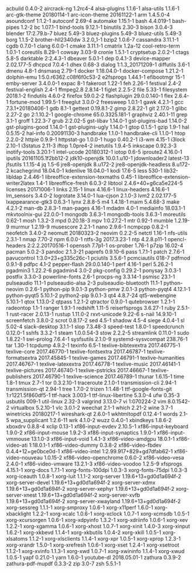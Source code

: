 acbuild 0.4.0-2
aircrack-ng 1.2rc4-4
alsa-plugins 1.1.6-1
alsa-utils 1.1.6-1
arc-gtk-theme 20180114-1
arc-icon-theme 20161122-1
arm 1.4.5.0-4
asoundconf 1:1.2-1
autoconf 2.69-4
automake 1.15.1-1
bash 4.4.019-1
bash-pipes 1.2-2
bc 1.07.1-1
bind-tools 9.12.1-1
binutils 2.30-3
bison 3.0.4-3
blender 17:2.79.b-7
bluez 5.49-3
bluez-plugins 5.49-3
bluez-utils 5.49-3
borg 1.1.5-2
brother-hll2340dw 3.2.0_1-1
bzip2 1.0.6-7
cassandra 3.11.1-1
cgdb 0.7.0-1
clang 6.0.0-1
cmake 3.11.1-1
cmatrix 1.2a-12
cool-retro-term 1.0.1-1
coreutils 8.29-1
cowsay 3.03-9
cronie 1.5.1-1
cryptsetup 2.0.2-1
ctags 5.8-5
darktable 2:2.4.3-1
dbeaver 5.0.1-1
dep 0.4.1-3
device-mapper 2.02.177-5
dhcpcd 7.0.4-1
dhex 0.68-3
dialog 1:1.3_20171209-1
diffutils 3.6-1
dmenu 4.8-1
dnsmasq 2.79-1
docker 1:18.04.0-1
docker-compose 1.21.2-1
dolphin-emu 1:5.0.r6362.c08f6f0c53-2
e2fsprogs 1.44.1-1
efibootmgr 15-1
emby-server 3.4.0.0-1
expac 8-1
fakeroot 1.22-1
feh 2.26-1
festival 2.4-2
festival-english 2.4-1
ffmpeg2.8 2.8.14-1
figlet 2.2.5-2
file 5.33-1
filesystem 2018.1-2
findutils 4.6.0-2
firefox 59.0.2-2
flashplugin 29.0.0.140-1
flex 2.6.4-1
fortune-mod 1.99.5-1
freeglut 3.0.0-2
freesweep 1.0.1-1
gawk 4.2.1-1
gcc 7.3.1+20180406-1
gdb 8.1-1
gettext 0.19.8.1-2
gimp 2.8.22-1
git 2.17.0-1
glibc 2.27-2
go 2:1.10.2-1
google-chrome 65.0.3325.181-1
graphviz 2.40.1-11
grep 3.1-1
groff 1.22.3-7
grub 2:2.02-5
gst-libav 1.14.0-1
gst-plugins-bad 1.14.0-2
gst-plugins-good 1.14.0-1
gst-plugins-ugly 1.14.0-1
gtop 0.1.5-1
gzip 1.9-1
hal 0.5.15-2
hal-info 0.20091130-3
handbrake 1.1.0-1
handbrake-cli 1.1.0-1
htop 2.2.0-2
httpie 0.9.9-1
httpstat-go 1.0.0-1
hugo 0.40.2-1
i3-wm 4.15-1
i3lock 2.10-1
i3status 2.11-3
iftop 1.0pre4-2
inetutils 1.9.4-5
inkscape 0.92.3-3
inotify-tools 3.20.1-1
intel-ucode 20180312-1
iotop 0.6-5
iproute2 4.16.0-1
iputils 20161105.1f2bb12-2
jdk10-openjdk 10.0.1.u10-1
jdownloader2 latest-13
jfsutils 1.1.15-4
jq 1.5-6
jre8-openjdk 8.u172-2
jre8-openjdk-headless 8.u172-2
kcachegrind 18.04.0-1
kdenlive 18.04.0-1
kodi 17.6-5
less 530-1
lib32-libldap 2.4.46-1
libreoffice-extension-texmaths 0.45-1
libreoffice-extension-writer2latex 1.4-1
libreoffice-fresh 6.0.3-2
libtool 2.4.6+40+g6ca5e224-5
licenses 20171006-1
links 2.15-1
linux 4.16.6-1
linux-headers 4.16.6-1
lm_sensors 3.4.0-2
logrotate 3.14.0-1
lua-cjson 2.1.0-3
lvm2 2.02.177-5
lxappearance-gtk3 0.6.3-1
lynx 2.8.8-5
m4 1.4.18-1
maim 5.4.68-3
make 4.2.1-2
man-db 2.8.3-1
man-pages 4.16-1
mdadm 4.0-1
mediainfo 18.03.1-1
mkvtoolnix-gui 22.0.0-1
mongodb 3.6.3-1
mongodb-tools 3.6.3-1
moreutils 0.62-1
mosh 1.3.2-3
mpd 0.20.18-3
mpv 1:0.27.2-1
mtr 0.92-1
mumble 1.2.19-9
murmur 1.2.19-9
musescore 2.2.1-1
nano 2.9.6-1
ncmpcpp 0.8.2-1
neofetch 3.4.0-2
neomutt 20180323-2
neovim 0.2.2-5
netctl 1.16-1
nfs-utils 2.3.1-1
nmap 7.70-2
npm 6.0.0-1
ntfs-3g 2017.3.23-1
ntp 4.2.8.p11-1
opencl-headers 2:2.2.20170516-1
openssh 7.7p1-1
os-prober 1.76-1
p7zip 16.02-4
pacman 5.0.2-3
pandoc 2.1.3-21
paprefs 0.9.10-6
pass 1.7.1-1
patch 2.7.6-1
pavucontrol 1:3.0+23+g335c26c-1
pciutils 3.5.6-1
pcmciautils 018-7
pdfmod 0.9.1-8
pdfpc 4.1-2
pepper-flash 29.0.0.140-1
perf 4.16-1
perl 5.26.2-1
pgadmin3 1.22.2-6
pgadmin4 3.0-2
pkg-config 0.29.2-1
ponysay 3.0.3-1
postfix 3.3.0-3
powerline-fonts 2.6-1
procps-ng 3.3.14-1
psmisc 23.1-1
pulseaudio 11.1-1
pulseaudio-alsa 2-3
pulseaudio-bluetooth 11.1-1
python-neovim 0.2.6-1
python-pip 9.0.1-3
python-pmw 2.0.1-3
python-pyqt4 4.12.1-1
python-pyqt5 5.10.1-2
python2-pip 9.0.1-3
qt4 4.8.7-24
qt5-webengine 5.10.1-1
qtox 1.13.0-2
qtpass 1.2.1-2
qtractor 0.9.0-1
qutebrowser 1.2.1-1
radeontop 1.1-1
ranger 1.9.1-1
redshift 1.11-5
reiserfsprogs 3.6.27-1
ruby 2.5.1-1
rust-racer 2.0.13-1
rustup 1.11.0-2
rxvt-unicode 9.22-6
s-nail 14.9.10-1
screenfetch 3.8.0-2
scrot 0.8.17-2
sed 4.5-1
shadow 4.5-4
siege 4.0.4-1
sl 5.02-4
slack-desktop 3.1.1-1
slop 7.3.48-3
speed-test 1.8.0-1
speedcrunch 0.12.0-1
sshfs 3.3.2-1
steam 1.0.0.54-3
stow 2.2.2-5
streamlink 0.11.0-1
sudo 1.8.22-1
swi-prolog 7.6.4-1
sysfsutils 2.1.0-9
systemd-sysvcompat 238.76-1
tar 1.30-1
tcpdump 4.9.2-1
texinfo 6.5-1
texlive-bibtexextra 2017.46775-1
texlive-core 2017.46770-1
texlive-fontsextra 2017.46787-1
texlive-formatsextra 2017.45845-1
texlive-games 2017.46791-1
texlive-humanities 2017.46767-1
texlive-latexextra 2017.46778-1
texlive-music 2017.46141-1
texlive-pictures 2017.46740-1
texlive-pstricks 2017.46667-1
texlive-publishers 2017.46790-1
texlive-science 2017.46789-1
thunar 1.6.15-1
time 1.8-1
tmux 2.7-1
tor 0.3.2.10-1
traceroute 2.1.0-1
transmission-cli 2.94-1
transmission-qt 2.94-1
tree 1.7.0-2
trizen 1:1.48-1
ttf-google-fonts-git 1:r1221.5f860df5-1
ttf-hack 3.003-1
ttf-linux-libertine 5.3.0-4
ufw 0.35-3
usbutils 009-1
util-linux 2.32-3
valgrind 3.13.0-7
vi 1:070224-2
vim 8.0.1542-2
virtualbox 5.2.10-1
vlc 3.0.1-2
weechat 2.1-1
which 2.21-2
wine 3.7-1
winetricks 20180217-1
wireshark-qt 2.6.0-1
wkhtmltopdf 0.12.4-1
words 2.1-5
wpa_supplicant 1:2.6-11
wrk 4.1.0-2
wuzz 0.4.0-1
xbindkeys 1.8.6-2
xboxdrv 0.8.8-4
xclip 0.13-1
xf86-input-evdev 2.10.5-1
xf86-input-keyboard 1.9.0-2
xf86-input-mouse 1.9.2-3
xf86-input-synaptics 1.9.0-1
xf86-input-vmmouse 13.1.0-3
xf86-input-void 1.4.1-3
xf86-video-amdgpu 18.0.1-1
xf86-video-ati 1:18.0.1-1
xf86-video-dummy 0.3.8-2
xf86-video-fbdev 0.4.4+12+ge0bce0d-1
xf86-video-intel 1:2.99.917+829+gd7dfab62-1
xf86-video-nouveau 1.0.15-2
xf86-video-openchrome 0.6.0-2
xf86-video-vesa 2.4.0-1
xf86-video-vmware 13.2.1-3
xf86-video-voodoo 1.2.5-9
xfsprogs 4.15.1-1
xorg-docs 1.7.1-1
xorg-fonts-100dpi 1.0.3-3
xorg-fonts-75dpi 1.0.3-3
xorg-iceauth 1.0.8-1
xorg-luit 1.1.1-2
xorg-server 1.19.6+13+gd0d1a694f-2
xorg-server-devel 1.19.6+13+gd0d1a694f-2
xorg-server-xdmx 1.19.6+13+gd0d1a694f-2
xorg-server-xephyr 1.19.6+13+gd0d1a694f-2
xorg-server-xnest 1.19.6+13+gd0d1a694f-2
xorg-server-xvfb 1.19.6+13+gd0d1a694f-2
xorg-server-xwayland 1.19.6+13+gd0d1a694f-2
xorg-sessreg 1.1.1-1
xorg-smproxy 1.0.6-1
xorg-x11perf 1.6.0-1
xorg-xbacklight 1.2.2-1
xorg-xcalc 1.0.6-1
xorg-xclock 1.0.7-1
xorg-xcmsdb 1.0.5-1
xorg-xcursorgen 1.0.6-1
xorg-xdpyinfo 1.3.2-1
xorg-xdriinfo 1.0.6-1
xorg-xev 1.2.2-1
xorg-xgamma 1.0.6-1
xorg-xhost 1.0.7-1
xorg-xinit 1.4.0-3
xorg-xinput 1.6.2-1
xorg-xkbevd 1.1.4-1
xorg-xkbutils 1.0.4-2
xorg-xkill 1.0.5-1
xorg-xlsatoms 1.1.2-1
xorg-xlsclients 1.1.4-1
xorg-xpr 1.0.5-1
xorg-xprop 1.2.3-1
xorg-xrandr 1.5.0-1
xorg-xrefresh 1.0.6-1
xorg-xset 1.2.4-1
xorg-xsetroot 1.1.2-1
xorg-xvinfo 1.1.3-1
xorg-xwd 1.0.7-1
xorg-xwininfo 1.1.4-1
xorg-xwud 1.0.5-1
yapf 0.21.0-1
yarn 1.6.0-1
youtube-dl 2018.05.01-1
zathura 0.3.9-2
zathura-pdf-mupdf 0.3.3-2
zip 3.0-7
zsh 5.5.1-1
